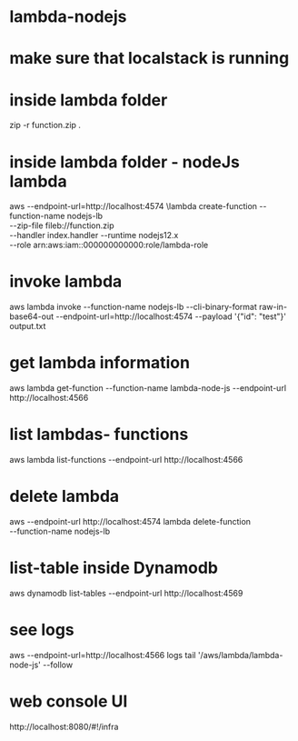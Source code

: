 # lambda-nodejs

# make sure that localstack is running

# inside lambda folder
zip -r function.zip .

# inside lambda folder  - nodeJs lambda
aws --endpoint-url=http://localhost:4574 \lambda create-function --function-name nodejs-lb \
--zip-file fileb://function.zip \
--handler index.handler --runtime nodejs12.x \
--role arn:aws:iam::000000000000:role/lambda-role


# invoke lambda
aws lambda invoke --function-name nodejs-lb  --cli-binary-format raw-in-base64-out --endpoint-url=http://localhost:4574 --payload '{"id": "test"}' output.txt

# get lambda information
 aws lambda get-function --function-name lambda-node-js --endpoint-url http://localhost:4566

# list lambdas- functions
aws lambda list-functions --endpoint-url http://localhost:4566


# delete lambda
aws --endpoint-url http://localhost:4574 lambda delete-function \
  --function-name nodejs-lb

# list-table inside Dynamodb
aws dynamodb list-tables --endpoint-url http://localhost:4569


# see logs 
aws --endpoint-url=http://localhost:4566 logs tail '/aws/lambda/lambda-node-js' --follow


# web console UI
http://localhost:8080/#!/infra